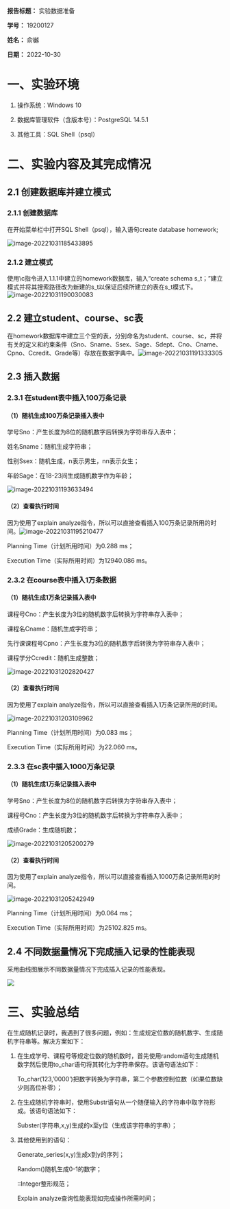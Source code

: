 **报告标题：** 实验数据准备

**学号：** 19200127

**姓名：** 俞樾

**日期：** 2022-10-30

# 一、实验环境

1. 操作系统：Windows 10

2. 数据库管理软件（含版本号）：PostgreSQL 14.5.1

3. 其他工具：SQL Shell（psql）


# 二、实验内容及其完成情况

## 2.1 创建数据库并建立模式

### 2.1.1 创建数据库

在开始菜单栏中打开SQL Shell（psql），输入语句create database homework;

![image-20221031185433895](C:\Users\admin\AppData\Roaming\Typora\typora-user-images\image-20221031185433895.png)

### 2.1.2 建立模式

使用\c指令进入1.1.1中建立的homework数据库，输入“create schema s_t；”建立模式并将其搜索路径改为新建的s_t以保证后续所建立的表在s_t模式下。![image-20221031190030083](C:\Users\admin\AppData\Roaming\Typora\typora-user-images\image-20221031190030083.png)

## 2.2 建立student、course、sc表

在homework数据库中建立三个空的表，分别命名为student、course、sc，并将有关的定义和约束条件（Sno、Sname、Ssex、Sage、Sdept、Cno、Cname、Cpno、Ccredit、Grade等）存放在数据字典中。![image-20221031191333305](C:\Users\admin\AppData\Roaming\Typora\typora-user-images\image-20221031191333305.png)

## 2.3 插入数据

### 2.3.1 在student表中插入100万条记录

#### （1）随机生成100万条记录插入表中

学号Sno：产生长度为8位的随机数字后转换为字符串存入表中；

姓名Sname：随机生成字符串；

性别Ssex：随机生成，n表示男生，nn表示女生；

年龄Sage：在18-23间生成随机数字作为年龄；

![image-20221031193633494](C:\Users\admin\AppData\Roaming\Typora\typora-user-images\image-20221031193633494.png)

#### （2）查看执行时间

因为使用了explain analyze指令，所以可以直接查看插入100万条记录所用的时间。![image-20221031195210477](C:\Users\admin\AppData\Roaming\Typora\typora-user-images\image-20221031195210477.png)

Planning Time（计划所用时间）为0.288 ms；

Execution Time（实际所用时间）为12940.086 ms。

### 2.3.2 在course表中插入1万条数据

#### （1）随机生成1万条记录插入表中

课程号Cno：产生长度为3位的随机数字后转换为字符串存入表中；

课程名Cname：随机生成字符串；

先行课课程号Cpno：产生长度为3位的随机数字后转换为字符串存入表中；

课程学分Ccredit：随机生成整数；

![image-20221031202820427](C:\Users\admin\AppData\Roaming\Typora\typora-user-images\image-20221031202820427.png)

#### （2）查看执行时间

因为使用了explain analyze指令，所以可以直接查看插入1万条记录所用的时间。

![image-20221031203109962](C:\Users\admin\AppData\Roaming\Typora\typora-user-images\image-20221031203109962.png)

Planning Time（计划所用时间）为0.083 ms；

Execution Time（实际所用时间）为22.060 ms。

### 2.3.3 在sc表中插入1000万条记录

#### （1）随机生成1万条记录插入表中

学号Sno：产生长度为8位的随机数字后转换为字符串存入表中；

课程号Cno：产生长度为3位的随机数字后转换为字符串存入表中；

成绩Grade：生成随机数；

![image-20221031205200279](C:\Users\admin\AppData\Roaming\Typora\typora-user-images\image-20221031205200279.png)

#### （2）查看执行时间

因为使用了explain analyze指令，所以可以直接查看插入1000万条记录所用的时间。

![image-20221031205242949](C:\Users\admin\AppData\Roaming\Typora\typora-user-images\image-20221031205242949.png)

Planning Time（计划所用时间）为0.064 ms；

Execution Time（实际所用时间）为25102.825 ms。

## 2.4 不同数据量情况下完成插入记录的性能表现

采用曲线图展示不同数据量情况下完成插入记录的性能表现。

![](C:\Users\admin\Desktop\2022M06.png)

# 三、实验总结

在生成随机记录时，我遇到了很多问题，例如：生成规定位数的随机数字、生成随机字符串等。解决方案如下：

1. 在生成学号、课程号等规定位数的随机数时，首先使用random语句生成随机数字然后使用to_char语句将其转化为字符串保存。该语句语法如下：

   To_char(123,’0000’)把数字转换为字符串，第二个参数控制位数（如果位数缺少则高位补零）；

2. 在生成随机字符串时，使用Substr语句从一个随便输入的字符串中取字符形成。该语句语法如下：

   Subster(字符串,x,y)生成的x至y位（生成该字符串的字串）；

3. 其他使用到的语句：

   Generate_series(x,y)生成x到y的序列；

   Random()随机生成0-1的数字；

   ::Integer整形规范；

   Explain analyze查询性能表现如完成操作所需时间；

